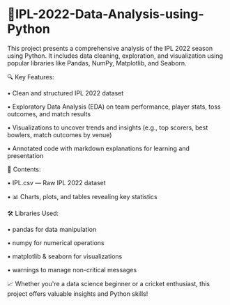 # 🏏IPL-2022-Data-Analysis-using-Python

This project presents a comprehensive analysis of the IPL 2022 season using Python. It includes data cleaning, exploration, and visualization using popular libraries like Pandas, NumPy, Matplotlib, and Seaborn.

🔍 Key Features:

• Clean and structured IPL 2022 dataset

• Exploratory Data Analysis (EDA) on team performance, player stats, toss outcomes, and match results

• Visualizations to uncover trends and insights (e.g., top scorers, best bowlers, match outcomes by venue)

• Annotated code with markdown explanations for learning and presentation

📁 Contents:

• IPL.csv — Raw IPL 2022 dataset

• 📊 Charts, plots, and tables revealing key statistics

🛠️ Libraries Used:

• pandas for data manipulation

• numpy for numerical operations

• matplotlib & seaborn for visualizations

• warnings to manage non-critical messages

📈 Whether you're a data science beginner or a cricket enthusiast, this project offers valuable insights and Python skills!

